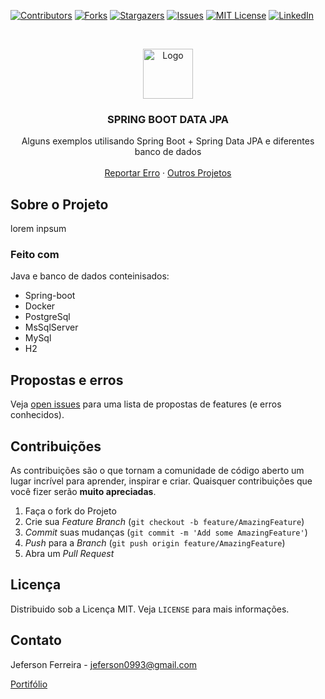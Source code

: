 
[![Contributors][contributors-shield]][contributors-url]
[![Forks][forks-shield]][forks-url]
[![Stargazers][stars-shield]][stars-url]
[![Issues][issues-shield]][issues-url]
[![MIT License][license-shield]][license-url]
[![LinkedIn][linkedin-shield]][linkedin-url]


<br />
<p align="center">
  <a href="https://github.com/othneildrew/Best-README-Template">
    <a href="https://github.com/jeferson0993/wallet">
    <img src="https://user-images.githubusercontent.com/29678099/102724065-83263880-42eb-11eb-8625-37935126a86e.png" alt="Logo" width="80" height="80">
  </a>

  <h3 align="center">SPRING BOOT DATA JPA</h3>

  <p align="center">
Alguns exemplos utilisando Spring Boot + Spring Data JPA e diferentes banco de dados
    <br />
    <br />
    <a href="https://github.com/jeferson0993/spring-boot-data-jpa/issues">Reportar Erro</a>
    ·
    <a href="http://jeferson0993.github.io/">Outros Projetos</a>
  </p>
</p>

<!-- ABOUT THE PROJECT -->
## Sobre o Projeto

lorem inpsum

### Feito com
Java e banco de dados conteinisados:
* Spring-boot
* Docker
* PostgreSql
* MsSqlServer
* MySql
* H2


<!-- ROADMAP -->
## Propostas e erros

Veja [open issues](https://github.com/jeferson0993/spring-boot-data-jpa/issues) para uma lista de propostas de features (e erros conhecidos).


<!-- CONTRIBUTING -->
## Contribuições

As contribuições são o que tornam a comunidade de código aberto um lugar incrível para aprender, inspirar e criar. Quaisquer contribuições que você fizer serão **muito apreciadas**.

1. Faça o fork do Projeto
2. Crie sua _Feature Branch_ (`git checkout -b feature/AmazingFeature`)
3. _Commit_ suas mudanças (`git commit -m 'Add some AmazingFeature'`)
4. _Push_ para a _Branch_ (`git push origin feature/AmazingFeature`)
5. Abra um _Pull Request_



<!-- LICENSE -->
## Licença

Distribuido sob a Licença MIT. Veja `LICENSE` para mais informações.



<!-- CONTACT -->
## Contato

Jeferson Ferreira - jeferson0993@gmail.com

[Portifólio](http://jeferson0993.github.io/)



<!-- MARKDOWN LINKS & IMAGES -->
<!-- https://www.markdownguide.org/basic-syntax/#reference-style-links -->
[contributors-shield]: https://img.shields.io/github/contributors/jeferson0993/spring-boot-data-jpa.svg?style=flat-square
[contributors-url]: https://github.com/jeferson0993/spring-boot-data-jpa/graphs/contributors
[forks-shield]: https://img.shields.io/github/forks/jeferson0993/spring-boot-data-jpa.svg?style=flat-square
[forks-url]: https://github.com/jeferson0993/spring-boot-data-jpa/network/members
[stars-shield]: https://img.shields.io/github/stars/jeferson0993/spring-boot-data-jpa.svg?style=flat-square
[stars-url]: https://github.com/jeferson0993/spring-boot-data-jpa/stargazers
[issues-shield]: https://img.shields.io/github/issues/jeferson0993/spring-boot-data-jpa.svg?style=flat-square
[issues-url]: https://github.com/jeferson0993/spring-boot-data-jpa/issues
[license-shield]: https://img.shields.io/github/license/jeferson0993/spring-boot-data-jpa.svg?style=flat-square
[license-url]: https://github.com/jeferson0993/spring-boot-data-jpa/blob/master/LICENSE
[linkedin-shield]: https://img.shields.io/badge/-LinkedIn-black.svg?style=flat-square&logo=linkedin&colorB=555
[linkedin-url]: https://www.linkedin.com/in/jeferson-ferreira-4a036b143/
[home-screenshot]: https://user-images.githubusercontent.com/29678099/71330655-f47eb000-250c-11ea-8f5c-3069b4c708f7.png
[add-screenshot]: https://user-images.githubusercontent.com/29678099/71330627-db75ff00-250c-11ea-8fe5-a2c1a02c1550.png
